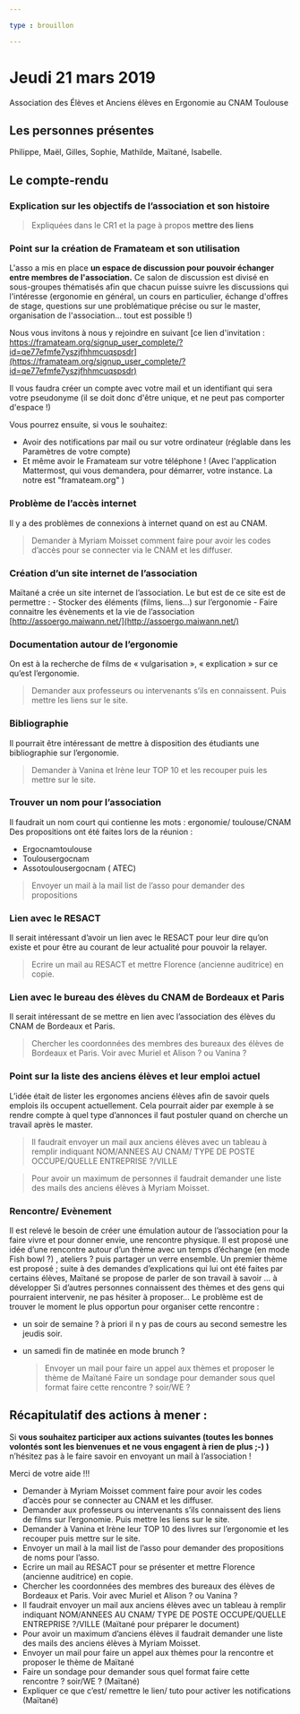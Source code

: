 ```yaml
---

type : brouillon

---
```



# Jeudi 21 mars 2019
Association des Élèves et Anciens élèves en Ergonomie au CNAM Toulouse

## Les personnes présentes
 Philippe, Maël, Gilles, Sophie, Mathilde, Maïtané, Isabelle.

## Le compte-rendu
### Explication sur les objectifs de l’association et son histoire

> Expliquées dans le CR1 et la page à propos **mettre des liens**

### Point sur la création de Framateam et son utilisation


L'asso a mis en place **un espace de discussion pour pouvoir échanger entre membres de l'association.** Ce salon de discussion est divisé en sous-groupes thématisés afin que chacun puisse suivre les discussions qui l'intéresse (ergonomie en général, un cours en particulier, échange d'offres de stage, questions sur une problématique précise ou sur le master, organisation de l'association… tout est possible !)

Nous vous invitons à nous y rejoindre en suivant [ce lien d'invitation : https://framateam.org/signup_user_complete/?id=qe77efmfe7yszjfhhmcuqspsdr](https://framateam.org/signup_user_complete/?id=qe77efmfe7yszjfhhmcuqspsdr)

Il vous faudra créer un compte avec votre mail et un identifiant qui sera votre pseudonyme (il se doit donc d'être unique, et ne peut pas comporter d'espace !)

Vous pourrez ensuite, si vous le souhaitez:
- Avoir des notifications par mail ou sur votre ordinateur (réglable dans les Paramètres de votre compte)
- Et même avoir le Framateam sur votre téléphone ! (Avec l'application Mattermost, qui vous demandera, pour démarrer, votre instance. La notre est "framateam.org" )

### Problème de l’accès internet
Il y a des problèmes de connexions à internet quand on est au CNAM.

> Demander à Myriam Moisset comment faire pour avoir les codes d’accès pour se connecter via le CNAM et les diffuser.

### Création d’un site internet de l’association
Maïtané a crée un site internet de l’association. Le but est de ce site est de permettre :
    - Stocker des éléments (films, liens…) sur l’ergonomie
    - Faire connaitre les évènements et la vie de l’association [http://assoergo.maiwann.net/](http://assoergo.maiwann.net/)

### Documentation autour de l’ergonomie
On est à la recherche de films de « vulgarisation », « explication » sur ce qu’est l’ergonomie.
> Demander aux professeurs ou intervenants s’ils en connaissent. Puis mettre les liens sur le site.

### Bibliographie
Il pourrait être intéressant de mettre à disposition des étudiants une bibliographie sur l’ergonomie.
> Demander à Vanina et Irène leur TOP 10 et les recouper puis les mettre sur le site.

### Trouver un nom pour l’association
Il faudrait un nom court qui contienne les mots : ergonomie/ toulouse/CNAM
Des propositions ont été faites lors de la réunion :
 - Ergocnamtoulouse
 - Toulousergocnam
 - Assotoulousergocnam ( ATEC)
>  Envoyer un mail à la mail list de l’asso pour demander des propositions

### Lien avec le RESACT
Il serait intéressant d’avoir un lien avec le RESACT pour leur dire qu’on existe et pour être au courant de leur actualité pour pouvoir la relayer.
> Ecrire un mail au RESACT et mettre Florence (ancienne auditrice) en copie.

### Lien avec le bureau des élèves du CNAM de Bordeaux et Paris
Il serait intéressant de se mettre en lien avec l’association des élèves du CNAM de Bordeaux et Paris.
> Chercher les coordonnées des membres des bureaux des élèves de Bordeaux et Paris. Voir avec Muriel et Alison ? ou Vanina ?

### Point sur la liste des anciens élèves et leur emploi actuel
L’idée était de lister les ergonomes anciens élèves afin de savoir quels emplois ils occupent actuellement. Cela pourrait aider par exemple à se rendre compte à quel type d’annonces il faut postuler quand on cherche un travail après le master.

> Il faudrait envoyer un mail aux anciens élèves avec un tableau à remplir indiquant  NOM/ANNEES AU CNAM/ TYPE DE POSTE OCCUPE/QUELLE ENTREPRISE ?/VILLE

> Pour avoir un maximum de personnes il faudrait demander une liste des mails des anciens élèves à Myriam Moisset.


### Rencontre/ Evènement
Il est relevé le besoin de créer une émulation autour de l’association pour la faire vivre et pour donner envie, une rencontre physique.
Il est proposé une idée d’une rencontre autour d’un thème avec un temps d’échange (en mode Fish bowl ?) , ateliers ? puis partager un verre ensemble.
Un premier thème est proposé ; suite à des demandes d’explications qui lui ont été faites par certains élèves,  Maïtané se propose de parler de son travail à savoir … à développer
Si d’autres personnes connaissent des thèmes et des gens qui pourraient intervenir, ne pas hésiter à proposer…
Le problème est de trouver le moment le plus opportun pour organiser cette rencontre :
- un soir de semaine ? à priori il n y pas de cours au second semestre les jeudis soir.
- un samedi fin de matinée en mode brunch ?

  > Envoyer un mail pour faire un appel aux thèmes et proposer le thème de Maïtané
  > Faire un sondage pour demander sous quel format faire cette rencontre ? soir/WE ?


## Récapitulatif des actions à mener :
Si **vous souhaitez participer aux actions suivantes (toutes les bonnes volontés sont les bienvenues et ne vous engagent à rien de plus ;-) )** n’hésitez pas à le faire savoir en envoyant un mail à l’association !

Merci de votre aide !!!


- Demander à Myriam Moisset comment faire pour avoir les codes d’accès pour se connecter au CNAM et les diffuser.
- Demander aux professeurs ou intervenants s’ils connaissent des liens de films sur l’ergonomie. Puis mettre les liens sur le site.
- Demander à Vanina et Irène leur TOP 10 des livres sur l’ergonomie et les recouper puis mettre sur le site.
- Envoyer un mail à la mail list de l’asso pour demander des propositions de noms pour l’asso.
- Ecrire un mail au RESACT pour se présenter et mettre Florence (ancienne auditrice) en copie.
- Chercher les coordonnées des membres des bureaux des élèves de Bordeaux et Paris. Voir avec Muriel et Alison ? ou Vanina ?
- Il faudrait envoyer un mail aux anciens élèves avec un tableau à remplir indiquant  NOM/ANNEES AU CNAM/ TYPE DE POSTE OCCUPE/QUELLE ENTREPRISE ?/VILLE (Maïtané pour préparer le document)
- Pour avoir un maximum d’anciens élèves il faudrait demander une liste des mails des anciens élèves à Myriam Moisset.
- Envoyer un mail pour faire un appel aux thèmes pour la rencontre et proposer le thème de Maïtané
- Faire un sondage pour demander sous quel format faire cette rencontre ? soir/WE ? (Maïtané)
- Expliquer ce que c’est/ remettre le lien/ tuto pour activer les notifications (Maïtané)

